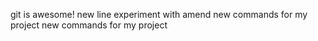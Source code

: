 git is awesome!
new line
experiment with amend
new commands for my project
new commands for my project
